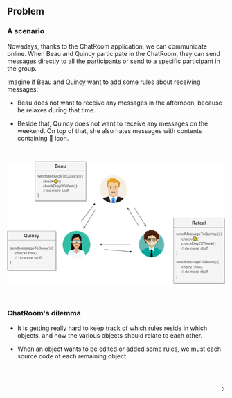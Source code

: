 ## **Problem**

### A scenario

Nowadays, thanks to the ChatRoom application, we can communicate online. When Beau and Quincy participate in the ChatRoom, they can send messages directly to all the participants or send to a specific participant in the group.

Imagine if Beau and Quincy want to add some rules about receiving messages:
- Beau does not want to receive any messages in the afternoon, because he relaxes during that time.

- Beside that, Quincy does not want to receive any messages on the weekend. On top of that, she also hates messages with contents containing 🙂 icon.

<br/>

[<img src="./../assets/img/00_Problem.png"/>](#)

<br/>

### ChatRoom's dilemma 

- It is getting really hard to keep track of which rules reside in which objects, and how the various objects should relate to each other. 
  
- When an object wants to be edited or added some rules, we must each source code of each remaining object.

<br/>
<br/>

[<img align="right" width="2%" src="./../assets/icon/next.png"/>](./P01_Introduction.md "Introduction")